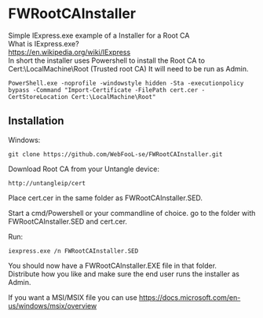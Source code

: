 # FWRootCAInstaller
Simple IExpress.exe example of a Installer for a Root CA  
What is IExpress.exe?  
https://en.wikipedia.org/wiki/IExpress  
In short the installer uses Powershell to install the Root CA to Cert:\LocalMachine\Root (Trusted root CA) It will need to be run as Admin.  
```
PowerShell.exe -noprofile -windowstyle hidden -Sta -executionpolicy bypass -Command "Import-Certificate -FilePath cert.cer -CertStoreLocation Cert:\LocalMachine\Root"
```
## Installation

Windows:
```
git clone https://github.com/WebFooL-se/FWRootCAInstaller.git 
```

Download Root CA from your Untangle device:
```
http://untangleip/cert
```

Place cert.cer in the same folder as FWRootCAInstaller.SED.

Start a cmd/Powershell or your commandline of choice. 
go to the folder with FWRootCAInstaller.SED and cert.cer.

Run:
```
iexpress.exe /n FWRootCAInstaller.SED
```

You should now have a FWRootCAInstaller.EXE file in that folder.  
Distribute how you like and make sure the end user runs the installer as Admin.  

If you want a MSI/MSIX file you can use https://docs.microsoft.com/en-us/windows/msix/overview  
